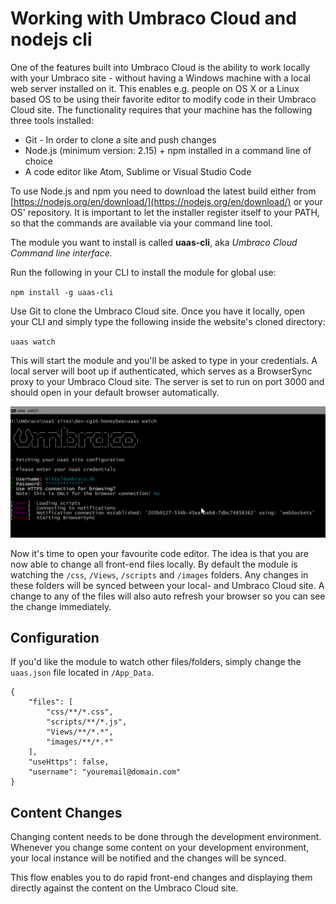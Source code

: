 # Working with Umbraco Cloud and nodejs cli

One of the features built into Umbraco Cloud is the ability to work locally with your Umbraco site - without having a Windows machine with a local web server installed on it. This enables e.g. people on OS X or a Linux based OS to be using their favorite editor to modify code in their Umbraco Cloud site. The functionality requires that your machine has the following three tools installed:

* Git - In order to clone a site and push changes
* Node.js (minimum version: 2.15) + npm installed in a command line of choice
* A code editor like Atom, Sublime or Visual Studio Code

To use Node.js and npm you need to download the latest build either from [https://nodejs.org/en/download/](https://nodejs.org/en/download/) or your OS' repository. It is important to let the installer register itself to your PATH, so that the commands are available via your command line tool. 

The module you want to install is called **uaas-cli**, aka *Umbraco Cloud Command line interface.*

Run the following in your CLI to install the module for global use: 

`npm install -g uaas-cli`

Use Git to clone the Umbraco Cloud site. Once you have it locally, open your CLI and simply type the following inside the website's cloned directory:

`uaas watch`

This will start the module and you'll be asked to type in your credentials. A local server will boot up if authenticated, which serves as a BrowserSync proxy to your Umbraco Cloud site. The server is set to run on port 3000 and should open in your default browser automatically.

![](images/cli-example.png)

Now it's time to open your favourite code editor. The idea is that you are now able to change all front-end files locally. By default the module is watching the `/css`, `/Views`, `/scripts` and `/images` folders. Any changes in these folders will be synced between your local- and Umbraco Cloud site. A change to any of the files will also auto refresh your browser so you can see the change immediately.

## Configuration

If you'd like the module to watch other files/folders, simply change the `uaas.json` file located in `/App_Data`.

	{
		"files": [
			"css/**/*.css",
			"scripts/**/*.js",
			"Views/**/*.*",
			"images/**/*.*"
		],
		"useHttps": false,
		"username": "youremail@domain.com"
	}

## Content Changes

Changing content needs to be done through the development environment. Whenever you change some content on your development environment, your local instance will be notified and the changes will be synced. 

This flow enables you to do rapid front-end changes and displaying them directly against the content on the Umbraco Cloud site.
